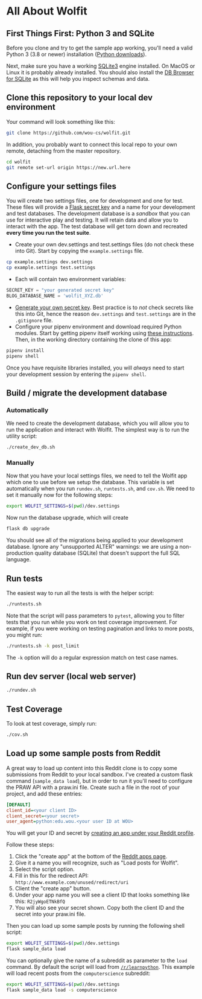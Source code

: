 # All About Wolfit

## First Things First: Python 3 and SQLite

Before you clone and try to get the sample app working, you'll need a valid Python 3 (3.8 or newer) installation ([Python downloads](https://www.python.org/downloads/)).

Next, make sure you have a working [SQLite3](https://www.sqlite.org/) engine installed. On MacOS or Linux it is probably already installed. You should also install the [DB Browser for SQLite](https://sqlitebrowser.org/) as this will help you inspect schemas and data.

## Clone this repository to your local dev environment

Your command will look something like this:

``` sh
git clone https://github.com/wou-cs/wolfit.git
```

In addition, you probably want to connect this local repo to your own remote, detaching from the master repository.

``` sh
cd wolfit
git remote set-url origin https://new.url.here
```

## Configure your settings files

You will create two settings files, one for development and one for test. These files will provide a [Flask secret key](https://stackoverflow.com/questions/22463939/demystify-flask-app-secret-key) and a name for your development and test databases. The development database is a *sandbox* that you can use for interactive play and testing. It will retain data and allow you to interact with the app. The test database will get torn down and recreated **every time you run the test suite**.

* Create your own dev.settings and test.settings files (do not check these into Git). Start by copying the `example.settings` file.

``` sh
cp example.settings dev.settings
cp example.settings test.settings
```

* Each will contain two environment variables:

``` py
SECRET_KEY = "your generated secret key"
BLOG_DATABASE_NAME = 'wolfit_XYZ.db'
```

* [Generate your own secret key](https://stackoverflow.com/questions/34902378/where-do-i-get-a-secret-key-for-flask). Best practice is to *not* check secrets like this into Git, hence the reason `dev.settings` and `test.settings` are in the `.gitignore` file.
* Configure your pipenv environment and download required Python modules. Start by getting pipenv itself working using [these instructions](https://pipenv.readthedocs.io/en/latest/). Then, in the working directory containing the clone of this app:

``` sh
pipenv install
pipenv shell
```

Once you have requisite libraries installed, you will *always* need to start your development session by entering the `pipenv shell`.

## Build / migrate the development database

### Automatically

We need to create the development database, which you will allow you to run the application and interact with Wolfit. The simplest way is to run the utility script:

``` sh
./create_dev_db.sh
```


### Manually

Now that you have your local settings files, we need to tell the Wolfit app which one to use before we setup the database. This variable is set automatically when you run `rundev.sh`, `runtests.sh`, and `cov.sh`. We need to set it manually now for the following steps:

``` sh
export WOLFIT_SETTINGS=$(pwd)/dev.settings
```

Now run the database upgrade, which will create

``` sh
flask db upgrade
```

You should see all of the migrations being applied to your development database. Ignore any "unsupported ALTER" warnings: we are using a non-production quality database (SQLite) that doesn't support the full SQL language.

## Run tests

The easiest way to run all the tests is with the helper script:

``` sh
./runtests.sh
```

Note that the script will pass parameters to `pytest`, allowing you to filter tests that you run while you work on test coverage improvement. For example, if you were working on testing pagination and links to more posts, you might run:

``` sh
./runtests.sh -k post_limit
```

The `-k` option will do a regular expression match on test case names.

## Run dev server (local web server)

``` sh
./rundev.sh
```

## Test Coverage

To look at test coverage, simply run:

``` sh
./cov.sh
```

## Load up some sample posts from Reddit

A great way to load up content into this Reddit clone is to copy some submissions from Reddit to your local sandbox. I've created a custom flask command (`sample_data load`), but in order to run it you'll need to configure the PRAW API with a praw.ini file. Create such a file in the root of your project, and add these entries:

``` ini
[DEFAULT]
client_id=<your client ID>
client_secret=<your secret>
user_agent=python:edu.wou.<your user ID at WOU>
```

You will get your ID and secret by [creating an app under your Reddit profile](https://www.reddit.com/prefs/apps).

Follow these steps:

1. Click the "create app" at the bottom of the [Reddit apps page](https://www.reddit.com/prefs/apps).
2. Give it a name you will recognize, such as "Load posts for Wolfit".
3. Select the script option.
4. Fill in this for the redirect API: `http://www.example.com/unused/redirect/uri`
5. Client the "create app" button.
6. Under your app name you will see a client ID that looks something like this: `R2jyWgoETNkBfQ`
7. You will also see your secret shown. Copy both the client ID and the secret into your praw.ini file.

Then you can load up some sample posts by running the following shell script:

``` sh
export WOLFIT_SETTINGS=$(pwd)/dev.settings
flask sample_data load
```

You can optionally give the name of a subreddit as parameter to the `load` command. By default the script will load from [`/r/learnpython`](https://www.reddit.com/r/learnpython/). This example will load recent posts from the `computerscience` subreddit:

``` sh
export WOLFIT_SETTINGS=$(pwd)/dev.settings
flask sample_data load -s computerscience
```
